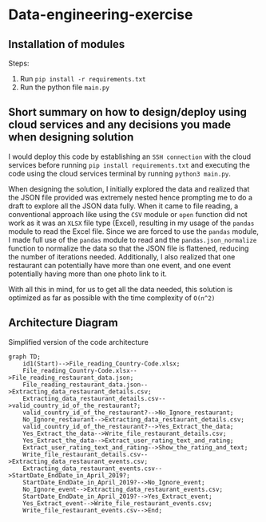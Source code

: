 # Data-engineering-exercise

## Installation of modules
Steps:
1) Run `pip install -r requirements.txt`
2) Run the python file `main.py`

## Short summary on how to design/deploy using cloud services and any decisions you made when designing solution
I would deploy this code by establishing an `SSH connection` with the cloud services before running `pip install requirements.txt` and executing the code using the cloud services terminal by running `python3 main.py`. 

When designing the solution, I initially explored the data and realized that the JSON file provided was extremely nested hence prompting me to do a draft to explore all the JSON data fully. When it came to file reading, a conventional approach like using the `CSV` module or `open` function did not work as it was an `XLSX` file type (Excel), resulting in my usage of the `pandas` module to read the Excel file. Since we are forced to use the `pandas` module, I made full use of the `pandas` module to read and the `pandas.json_normalize` function to normalize the data so that the JSON file is flattened, reducing the number of iterations needed. Additionally, I also realized that one restaurant can potentially have more than one event, and one event potentially having more than one photo link to it. 

With all this in mind, for us to get all the data needed, this solution is optimized as far as possible with the time complexity of `O(n^2)`

## Architecture Diagram
Simplified version of the code architecture
```mermaid
graph TD;
    id1(Start)-->File_reading_Country-Code.xlsx;
    File_reading_Country-Code.xlsx-->File_reading_restaurant_data.json;
    File_reading_restaurant_data.json-->Extracting_data_restaurant_details.csv;
    Extracting_data_restaurant_details.csv-->valid_country_id_of_the_restaurant?;
    valid_country_id_of_the_restaurant?-->No_Ignore_restaurant;
    No_Ignore_restaurant-->Extracting_data_restaurant_details.csv;
    valid_country_id_of_the_restaurant?-->Yes_Extract_the_data;
    Yes_Extract_the_data-->Write_file_restaurant_details.csv;
    Yes_Extract_the_data-->Extract_user_rating_text_and_rating;
    Extract_user_rating_text_and_rating-->Show_the_rating_and_text;
    Write_file_restaurant_details.csv-->Extracting_data_restaurant_events.csv;
    Extracting_data_restaurant_events.csv-->StartDate_EndDate_in_April_2019?;
    StartDate_EndDate_in_April_2019?-->No_Ignore_event;
    No_Ignore_event-->Extracting_data_restaurant_events.csv;
    StartDate_EndDate_in_April_2019?-->Yes_Extract_event;
    Yes_Extract_event-->Write_file_restaurant_events.csv;
    Write_file_restaurant_events.csv-->End;
```
